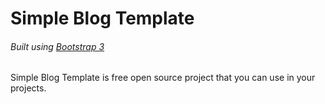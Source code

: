 # Simple Blog Template #

###### Built using <a href="https://getbootstrap.com/docs/3.3/" target="_blank">Bootstrap 3</a>

Simple Blog Template is free open source project that you can use in your projects.